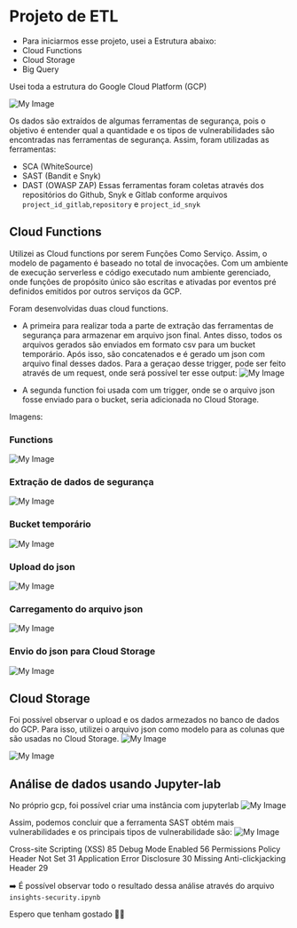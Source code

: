# Projeto de ETL

- Para iniciarmos esse projeto, usei a Estrutura abaixo:
- Cloud Functions
- Cloud Storage
- Big Query
  
Usei toda a estrutura do Google Cloud Platform (GCP)

![My Image](src/gcp_etl.jpg)

Os dados são extraídos de algumas ferramentas de segurança, pois o objetivo é entender qual a quantidade e os tipos de vulnerabilidades são encontradas nas ferramentas de segurança. Assim, foram utilizadas as ferramentas:
- SCA (WhiteSource)
- SAST (Bandit e Snyk)
- DAST (OWASP ZAP)
Essas ferramentas foram coletas através dos repositórios do Github, Snyk e Gitlab conforme arquivos `project_id_gitlab`,`repository` e `project_id_snyk`

## Cloud Functions

Utilizei as Cloud functions por serem Funções Como Serviço. Assim, o modelo de pagamento é baseado no total de invocações. Com um ambiente de execução serverless e código executado num ambiente gerenciado, onde funções de propósito único são escritas e ativadas por eventos pré definidos emitidos por outros serviços da GCP.

Foram desenvolvidas duas cloud functions.
- A primeira para realizar toda a parte de extração das ferramentas de segurança para armazenar em arquivo json final. Antes disso, todos os arquivos gerados são enviados em formato csv para um bucket temporário. Após isso, são concatenados e é gerado um json com arquivo final desses dados. Para a geraçao desse trigger, pode ser feito através de um request, onde será possível ter esse output:
![My Image](src/request.png)

- A segunda function foi usada com um trigger, onde se o arquivo json fosse enviado para o bucket, seria adicionada no Cloud Storage.

Imagens:

### Functions
![My Image](src/functions_gcp.png)

### Extração de dados de segurança
![My Image](src/sec_functions.png)

### Bucket temporário
![My Image](src/bucket-temp.png)

### Upload do json
![My Image](src/log2.png)

### Carregamento do arquivo json
![My Image](src/json_function.png)

### Envio do json para Cloud Storage
![My Image](src/log1.png)

## Cloud Storage

Foi possível observar o upload e os dados armezados no banco de dados do GCP. Para isso, utilizei o arquivo json como modelo para as colunas que são usadas no Cloud Storage.
![My Image](src/gcp_storage.jpg)

![My Image](src/cloud-storage.png)

## Análise de dados usando Jupyter-lab
No próprio gcp, foi possível criar uma instância com jupyterlab
![My Image](src/jupyter-lab.png)

Assim, podemos concluir que a ferramenta SAST obtém mais vulnerabilidades e os principais tipos de vulnerabilidade são: 
![My Image](src/jupyter-lab-gcp.png)

Cross-site Scripting (XSS)	85
Debug Mode Enabled	56
Permissions Policy Header Not Set	31
Application Error Disclosure	30
Missing Anti-clickjacking Header	29

➡️ É possível observar todo o resultado dessa análise através do arquivo `insights-security.ipynb`

Espero que tenham gostado 👩‍💻
